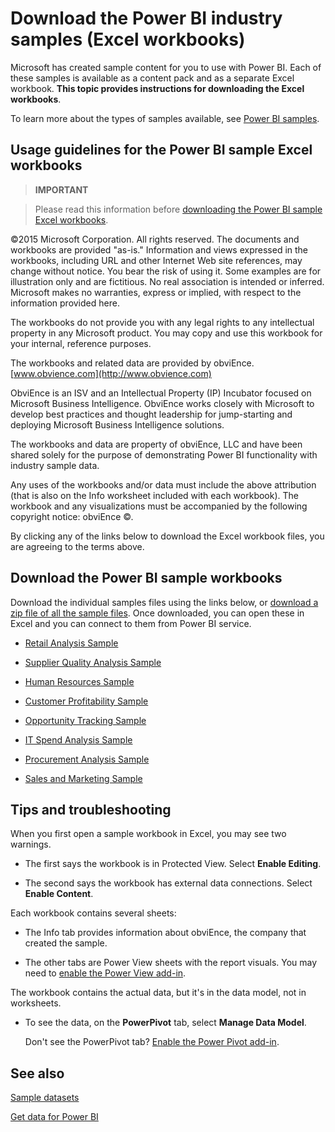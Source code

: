 ﻿<properties
   pageTitle="Download the Power BI industry samples (Excel workbooks)"
   description="Download the Power BI industry samples (Excel workbooks)"
   services="powerbi"
   documentationCenter=""
   authors="mihart"
   manager="mblythe"
   editor=""
   tags=""/>

<tags
   ms.service="powerbi"
   ms.devlang="NA"
   ms.topic="article"
   ms.tgt_pltfrm="NA"
   ms.workload="powerbi"
   ms.date="03/24/2016"
   ms.author="mihart"/>

# Download the Power BI industry samples (Excel workbooks)

Microsoft has created sample content for you to use with Power BI. Each of these samples is available as a content pack and as a separate Excel workbook. **This topic provides instructions for downloading the Excel workbooks**.

To learn more about the types of samples available, see [Power BI samples](powerbi-sample-datasets.md).

## Usage guidelines for the Power BI sample Excel workbooks

>**IMPORTANT**

>Please read this information before [downloading the Power BI sample Excel workbooks](#Download-the-Power-BI-sample-workbooks).

 ©2015 Microsoft Corporation. All rights reserved. The documents and workbooks are provided "as-is." Information and views expressed in the workbooks, including URL and other Internet Web site references, may change without notice. You bear the risk of using it. Some examples are for illustration only and are fictitious. No real association is intended or inferred. Microsoft makes no warranties, express or implied, with respect to the information provided here.

The workbooks do not provide you with any legal rights to any intellectual property in any Microsoft product. You may copy and use this workbook for your internal, reference purposes.

The workbooks and related data are provided by obviEnce. [www.obvience.com](http://www.obvience.com)

ObviEnce is an ISV and an Intellectual Property (IP) Incubator focused on Microsoft Business Intelligence. ObviEnce works closely with Microsoft to develop best practices and thought leadership for jump-starting and deploying Microsoft Business Intelligence solutions.

The workbooks and data are property of obviEnce, LLC and have been shared solely for the purpose of demonstrating Power BI functionality with industry sample data.

Any uses of the workbooks and/or data must include the above attribution (that is also on the Info worksheet included with each workbook). The workbook and any visualizations must be accompanied by the following copyright notice: obviEnce ©.

By clicking any of the links below to download the Excel workbook files, you are agreeing to the terms above.

## Download the Power BI sample workbooks

Download the individual samples files using the links below, or [download a zip file of all the sample files](http://go.microsoft.com/fwlink/?LinkId=535020).  Once downloaded, you can open these in Excel and you can connect to them from Power BI service.

-   [Retail Analysis Sample](http://go.microsoft.com/fwlink/?LinkId=529778)

-   [Supplier Quality Analysis Sample](http://go.microsoft.com/fwlink/?LinkId=529779)

-   [Human Resources Sample](http://go.microsoft.com/fwlink/?LinkId=529780)

-   [Customer Profitability Sample](http://go.microsoft.com/fwlink/?LinkId=529781)

-   [Opportunity Tracking Sample](http://go.microsoft.com/fwlink/?LinkId=529782)

-   [IT Spend Analysis Sample](http://go.microsoft.com/fwlink/?LinkId=529783)

-   [Procurement Analysis Sample](http://go.microsoft.com/fwlink/?LinkId=529784)

-   [Sales and Marketing Sample](http://go.microsoft.com/fwlink/?LinkId=529785)

## Tips and troubleshooting

When you first open a sample workbook in Excel, you may see two warnings.

-   The first says the workbook is in Protected View. Select **Enable Editing**.

-   The second says the workbook has external data connections. Select **Enable Content**.

Each workbook contains several sheets:

-   The Info tab provides information about obviEnce, the company that created the sample.

-   The other tabs are Power View sheets with the report visuals. You may need to [enable the Power View add-in](https://support.office.com/article/Create-a-Power-View-sheet-in-Excel-2013-B23D768D-7586-47FE-97BD-89B80967A405#__toc328591957).

The workbook contains the actual data, but it's in the data model, not in worksheets.

-   To see the data, on the **PowerPivot** tab, select **Manage Data Model**.

    Don't see the PowerPivot tab? [Enable the Power Pivot add-in](https://support.office.com/article/Start-Power-Pivot-in-Microsoft-Excel-2013-add-in-A891A66D-36E3-43FC-81E8-FC4798F39EA8). 

## See also

[Sample datasets](powerbi-sample-datasets.md)

[Get data for Power BI](powerbi-service-get-data.md)
